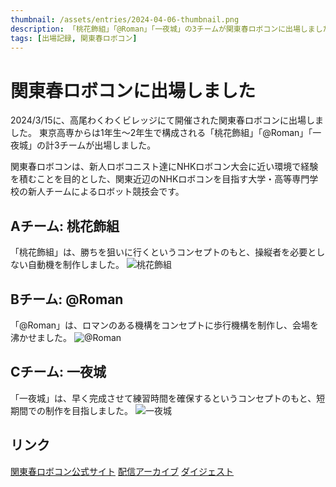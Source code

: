 ```yaml
---
thumbnail: /assets/entries/2024-04-06-thumbnail.png
description: 「桃花飾組」「@Roman」「一夜城」の3チームが関東春ロボコンに出場しました。
tags: [出場記録, 関東春ロボコン]
---
```


# 関東春ロボコンに出場しました

2024/3/15に、高尾わくわくビレッジにて開催された関東春ロボコンに出場しました。
東京高専からは1年生〜2年生で構成される「桃花飾組」「@Roman」「一夜城」の計3チームが出場しました。

関東春ロボコンは、新人ロボコニスト達にNHKロボコン大会に近い環境で経験を積むことを目的とした、関東近辺のNHKロボコンを目指す大学・高等専門学校の新人チームによるロボット競技会です。 

## Aチーム: 桃花飾組
「桃花飾組」は、勝ちを狙いに行くというコンセプトのもと、操縦者を必要としない自動機を制作しました。
![桃花飾組](/assets/entries/2024-04-06-momohana.jpg)

## Bチーム: @Roman
「@Roman」は、ロマンのある機構をコンセプトに歩行機構を制作し、会場を沸かせました。
![@Roman](/assets/entries/2024-04-06-atroman.jpg)

## Cチーム: 一夜城
「一夜城」は、早く完成させて練習時間を確保するというコンセプトのもと、短期間での制作を目指しました。
![一夜城](/assets/entries/2024-04-06-ichiyajo.jpg)

## リンク

[関東春ロボコン公式サイト](https://kantouharurobo.com/haru/)
[配信アーカイブ](https://www.youtube.com/watch?v=P2aj7tKyeYg)
[ダイジェスト](https://www.youtube.com/watch?v=uOT67wB_nUA)
